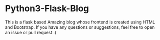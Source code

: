 # Python3-Flask-Blog
This is a flask based  Amazing blog whose frontend is created using HTML and Bootstrap.
If you have any questions or suggestions, feel free to open an issue or pull request :)
